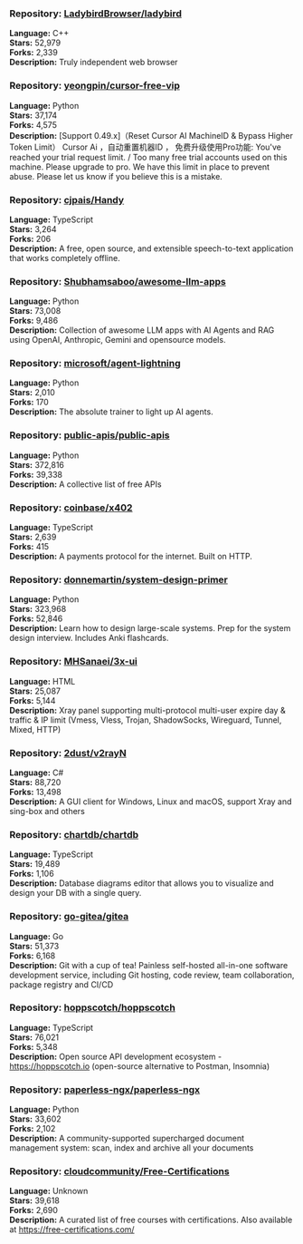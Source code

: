 ### **Repository:** [LadybirdBrowser/ladybird](https://github.com/LadybirdBrowser/ladybird)

**Language:** C++  
**Stars:** 52,979  
**Forks:** 2,339  
**Description:** Truly independent web browser

### **Repository:** [yeongpin/cursor-free-vip](https://github.com/yeongpin/cursor-free-vip)

**Language:** Python  
**Stars:** 37,174  
**Forks:** 4,575  
**Description:** [Support 0.49.x]（Reset Cursor AI MachineID & Bypass Higher Token Limit） Cursor Ai ，自动重置机器ID ， 免费升级使用Pro功能: You've reached your trial request limit. / Too many free trial accounts used on this machine. Please upgrade to pro. We have this limit in place to prevent abuse. Please let us know if you believe this is a mistake.

### **Repository:** [cjpais/Handy](https://github.com/cjpais/Handy)

**Language:** TypeScript  
**Stars:** 3,264  
**Forks:** 206  
**Description:** A free, open source, and extensible speech-to-text application that works completely offline.

### **Repository:** [Shubhamsaboo/awesome-llm-apps](https://github.com/Shubhamsaboo/awesome-llm-apps)

**Language:** Python  
**Stars:** 73,008  
**Forks:** 9,486  
**Description:** Collection of awesome LLM apps with AI Agents and RAG using OpenAI, Anthropic, Gemini and opensource models.

### **Repository:** [microsoft/agent-lightning](https://github.com/microsoft/agent-lightning)

**Language:** Python  
**Stars:** 2,010  
**Forks:** 170  
**Description:** The absolute trainer to light up AI agents.

### **Repository:** [public-apis/public-apis](https://github.com/public-apis/public-apis)

**Language:** Python  
**Stars:** 372,816  
**Forks:** 39,338  
**Description:** A collective list of free APIs

### **Repository:** [coinbase/x402](https://github.com/coinbase/x402)

**Language:** TypeScript  
**Stars:** 2,639  
**Forks:** 415  
**Description:** A payments protocol for the internet. Built on HTTP.

### **Repository:** [donnemartin/system-design-primer](https://github.com/donnemartin/system-design-primer)

**Language:** Python  
**Stars:** 323,968  
**Forks:** 52,846  
**Description:** Learn how to design large-scale systems. Prep for the system design interview. Includes Anki flashcards.

### **Repository:** [MHSanaei/3x-ui](https://github.com/MHSanaei/3x-ui)

**Language:** HTML  
**Stars:** 25,087  
**Forks:** 5,144  
**Description:** Xray panel supporting multi-protocol multi-user expire day & traffic & IP limit (Vmess, Vless, Trojan, ShadowSocks, Wireguard, Tunnel, Mixed, HTTP)

### **Repository:** [2dust/v2rayN](https://github.com/2dust/v2rayN)

**Language:** C#  
**Stars:** 88,720  
**Forks:** 13,498  
**Description:** A GUI client for Windows, Linux and macOS, support Xray and sing-box and others

### **Repository:** [chartdb/chartdb](https://github.com/chartdb/chartdb)

**Language:** TypeScript  
**Stars:** 19,489  
**Forks:** 1,106  
**Description:** Database diagrams editor that allows you to visualize and design your DB with a single query.

### **Repository:** [go-gitea/gitea](https://github.com/go-gitea/gitea)

**Language:** Go  
**Stars:** 51,373  
**Forks:** 6,168  
**Description:** Git with a cup of tea! Painless self-hosted all-in-one software development service, including Git hosting, code review, team collaboration, package registry and CI/CD

### **Repository:** [hoppscotch/hoppscotch](https://github.com/hoppscotch/hoppscotch)

**Language:** TypeScript  
**Stars:** 76,021  
**Forks:** 5,348  
**Description:** Open source API development ecosystem - https://hoppscotch.io (open-source alternative to Postman, Insomnia)

### **Repository:** [paperless-ngx/paperless-ngx](https://github.com/paperless-ngx/paperless-ngx)

**Language:** Python  
**Stars:** 33,602  
**Forks:** 2,102  
**Description:** A community-supported supercharged document management system: scan, index and archive all your documents

### **Repository:** [cloudcommunity/Free-Certifications](https://github.com/cloudcommunity/Free-Certifications)

**Language:** Unknown  
**Stars:** 39,618  
**Forks:** 2,690  
**Description:** A curated list of free courses with certifications. Also available at https://free-certifications.com/

